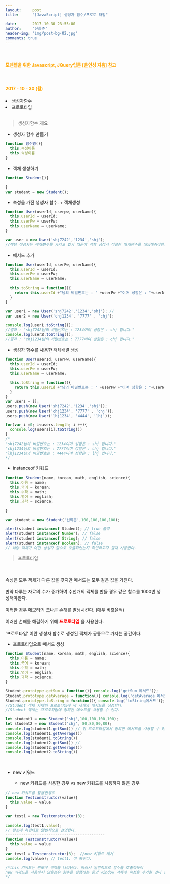 ```yaml
---
layout:     post
title:      "[JavaScript] 생성자 함수/프로토 타입"

date:       2017-10-30 23:55:00
author:     "신희준"
header-img: "img/post-bg-02.jpg"
comments: true
---
```


<meta name="description" content="javascript, javascript 객체, javascript프로토타입, javascript생성자,javascript함수,javascript생성자함수
">
<br>
<H4 style ="font-weight:bold; color:orange;"> 모덴웹을 위한 Javascript, JQuery입문 [윤인성 지음] 참고</H4>
<br>
<H4 style ="font-weight:bold; color : orange">2017 - 10 - 30 (월)</H4>
<li>생성자함수</li>
<li>프로토타입</li>
<br>

>생성자함수 개요

* 생성자 함수 만들기

~~~javascript
function 함수명(){
  this.속성이름
  this.속성이름
}
~~~

* 객체 생성하기

~~~javascript
function Student(){

}
var student = new Student();
~~~

* 속성을 가진 생성자 함수. + 객체생성

~~~javascript
function User(userId, userpw, userName){
  this.userId = userId;
  this.userPw = userPw;
  this.userName = userName;
}

var user = new User('shj7242','1234','shj');
//해당 생성자는 매개변수를 가지고 있기 때문에 객체 생성시 적절한 매개변수를 대입해줘야함.
~~~

* 메서드 추가

~~~javascript
function User(userId, userPw, userName){
  this.userId = userId;
  this.userPw = userPw;
  this.userName = userName;

  this.toString = function(){
    return this.userId +"님의 비밀번호는 : " +userPw +"이며 성함은 : "+userName +" 입니다.";
  }
}

var user1 = new User('shj7242','1234','shj'); //
var user2 = new User('chj1234', '7777' , 'chj');

console.log(user1.toString());
//결과 : "shj7242님의 비밀번호는 : 1234이며 성함은 : shj 입니다."
console.log(user2.toString());
//결과 : "chj1234님의 비밀번호는 : 7777이며 성함은 : chj 입니다."

~~~

* 생성자 함수를 사용한 객체배열 생성

~~~JavaScript
function User(userId, userPw, userName){
  this.userId = userId;
  this.userPw = userPw;
  this.userName = userName;

  this.toString = function(){
    return this.userId +"님의 비밀번호는 : " +userPw +"이며 성함은 : "+userName +" 입니다.";
  }
}
var users = [];
users.push(new User('shj7242','1234','shj'));
users.push(new User('chj1234', '7777' , 'chj'));
users.push(new User('lhj1234', '4444', 'lhj'));

for(var i =0; i<users.length; i ++){
  console.log(users[i].toString())
}
/*
"shj7242님의 비밀번호는 : 1234이며 성함은 : shj 입니다."
"chj1234님의 비밀번호는 : 7777이며 성함은 : chj 입니다."
"lhj1234님의 비밀번호는 : 4444이며 성함은 : lhj 입니다."
*/

~~~

* instanceof 키워드

~~~javascript
function Student(name, korean, math, english, science){
  this.이름 = name;
  this.국어 = korean;
  this.수학 = math;
  this.영어 = english;
  this.과학 = science;

}

var student = new Student('신희준',100,100,100,100);

alert(student instanceof Student); // true 출력
alert(student instanceof Number); // false  
alert(student instanceof String); // false
alert(student instanceof Boolean); // false
// 해당 객체가 어떤 생성자 함수로 호출되었는지 확인하고자 할때 사용한다.
~~~

> 프로토타입

<br>
<br>
속성은 모두 객체가 다른 값을 갖지만 메서드는 모두 같은 값을 가진다.
<br>
<br>
만약 다루는 자료의 수가 증가하여 수천개의 객체를 만들 경우 같은 함수를 1000번 생성해야한다.
<br><br>
이러한 경우 메모리의 크나큰 손해를 발생시킨다. (매우 비효율적)
<br><br>
이러한 손해를 해결하기 위해 <b style="color:red">프로토타입</b> 을 사용한다.
<br><br>
'프로토타입' 이란 생성자 함수로 생성된 객체가 공통으로 가지는 공간이다.
<br>

* 프로토타입으로 메서드 생성

~~~JavaScript
function Student(name, korean, math, english, science){
  this.이름 = name;
  this.국어 = korean;
  this.수학 = math;
  this.영어 = english;
  this.과학 = science;
}

Student.prototype.getSum = function(){ console.log('getSum 메서드')};
Student.prototype.getAverage = function(){ console.log('getAverage 메서드')};
Student.prototype.toString = function(){ console.log('toString메서드')};
//Student 객체 자체의 프로토타입에 위 세개의 메서드를 생성한다.
//Student 객체는 프로토타입에 정의된 메소드를 사용할 수 있다.

let student1 = new Student('shj',100,100,100,100);
let student2 = new Student('chj', 80,80,80,80);
console.log(student1.getSum()) // 위 프로토타입에서 정의한 메서드를 사용할 수 있다.
console.log(student1.getAverage())
console.log(student1.toString())
console.log(student2.getSum()) //
console.log(student2.getAverage())
console.log(student2.toString())
~~~

<br>

* new 키워드

  - new 키워드를 사용한 경우 vs new 키워드를 사용하지 않은 경우

~~~javascript
// new 키워드를 활용한경우
function Testconstructor(value){
  this.value = value
}

var test1 = new Testconstructor(3);

console.log(test1.value);
// 평소에 하던데로 일반적으로 선언한다.
--------------------------------------------
function Testconstructor(value){
  this.value = value
}
var test1 = Testconstructor(3);  //new 키워드 제거
console.log(value); // test1. 이 빠진다.

/*this 키워드는 윈도우 객체를 나타낸다. 따라서 일반적으로 함수를 호출하듯이
new 키워드를 사용하지 않을경우 함수를 실행하는 동안 window 객체에 속성을 추가한 것이 된다.
*/
~~~



~~~javascript

~~~
